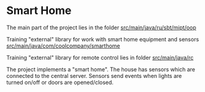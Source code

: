 # Smart Home

The main part of the project lies in the folder [src/main/java/ru/sbt/mipt/oop](https://github.com/TheNeonLightning/smart-home-2021/tree/master/src/main/java/ru/sbt/mipt/oop)  

Training "external" library for work with smart home equipment and sensors [src/main/java/com/coolcompany/smarthome](https://github.com/TheNeonLightning/smart-home-2021/tree/master/src/main/java/com/coolcompany/smarthome) 

Training "external" library for remote control lies in folder [src/main/java/rc](https://github.com/TheNeonLightning/smart-home-2021/tree/master/src/main/java/rc)  

The project implements a "smart home". The house has sensors which are connected to the central server. Sensors send 
events when lights are turned on/off or doors are opened/closed.

